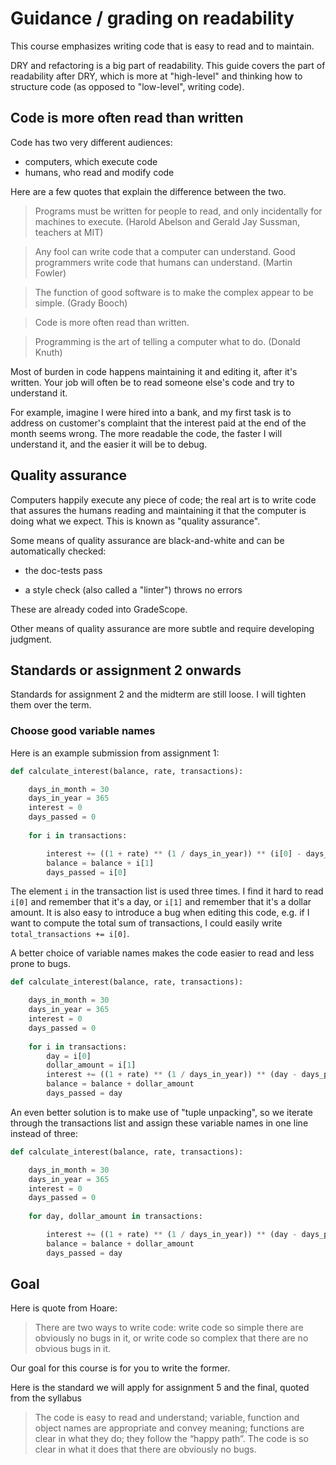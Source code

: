 # Guidance / grading on readability

This course emphasizes writing code that is easy to read and to maintain.

DRY and refactoring is a big part of readability. This guide covers the part of readability after DRY, which is more at "high-level" and thinking how to structure code (as opposed to "low-level", writing code).

## Code is more often read than written

Code has two very different audiences:

- computers, which execute code
- humans, who read and modify code

Here are a few quotes that explain the difference between the two.

> Programs must be written for people to read, and only incidentally for machines to execute. (Harold Abelson and Gerald Jay Sussman, teachers at MIT)

> Any fool can write code that a computer can understand. Good programmers write code that humans can understand. (Martin Fowler)

> The function of good software is to make the complex appear to be simple. (Grady Booch)

> Code is more often read than written.

> Programming is the art of telling a computer what to do. (Donald Knuth)

Most of burden in code happens maintaining it and editing it, after it's written. Your job will often be to read someone else's code and try to understand it.

For example, imagine I were hired into a bank, and my first task is to address on customer's complaint that the interest paid at the end of the month seems wrong. The more readable the code, the faster I will understand it, and the easier it will be to debug.

## Quality assurance

Computers happily execute any piece of code; the real art is to write code that assures the humans reading and maintaining it that the computer is doing what we expect. This is known as "quality assurance".

Some means of quality assurance are black-and-white and can be automatically checked:

- the doc-tests pass

- a style check (also called a "linter") throws no errors

These are already coded into GradeScope.

Other means of quality assurance are more subtle and require developing judgment.

## Standards or assignment 2 onwards

Standards for assignment 2 and the midterm are still loose. I will tighten them over the term.

### Choose good variable names

Here is an example submission from assignment 1:

```python
def calculate_interest(balance, rate, transactions):

    days_in_month = 30
    days_in_year = 365
    interest = 0
    days_passed = 0
    
    for i in transactions:

        interest += ((1 + rate) ** (1 / days_in_year)) ** (i[0] - days_passed) * balance - balance
        balance = balance + i[1]
        days_passed = i[0]
```

The element `i` in the transaction list is used three times. I find it hard to read `i[0]` and remember that it's a day, or `i[1]` and remember that it's a dollar amount. It is also easy to introduce a bug when editing this code, e.g. if I want to compute the total sum of transactions, I could easily write `total_transactions += i[0]`.

A better choice of variable names makes the code easier to read and less prone to bugs.

```python
def calculate_interest(balance, rate, transactions):

    days_in_month = 30
    days_in_year = 365
    interest = 0
    days_passed = 0
    
    for i in transactions:
        day = i[0]
        dollar_amount = i[1]
        interest += ((1 + rate) ** (1 / days_in_year)) ** (day - days_passed) * balance - balance
        balance = balance + dollar_amount
        days_passed = day
```

An even better solution is to make use of "tuple unpacking", so we iterate through the transactions list and assign these variable names in one line instead of three:

```python
def calculate_interest(balance, rate, transactions):

    days_in_month = 30
    days_in_year = 365
    interest = 0
    days_passed = 0
    
    for day, dollar_amount in transactions:

        interest += ((1 + rate) ** (1 / days_in_year)) ** (day - days_passed) * balance - balance
        balance = balance + dollar_amount
        days_passed = day
```

## Goal

Here is quote from Hoare:

> There are two ways to write code: write code so simple there are obviously no bugs in it, or write code so complex that there are no obvious bugs in it.

Our goal for this course is for you to write the former.

Here is the standard we will apply for assignment 5 and the final, quoted from the syllabus

> The code is easy to read and understand; variable, function and object names are appropriate and convey meaning; functions are clear in what they do; they follow the “happy path”. The code is so clear in what it does that there are obviously no bugs. 

